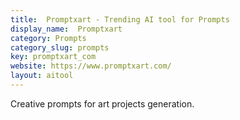 ```yaml
---
title:  Promptxart - Trending AI tool for Prompts
display_name:  Promptxart
category: Prompts
category_slug: prompts
key: promptxart_com
website: https://www.promptxart.com/
layout: aitool
---
```


Creative prompts for art projects generation.
